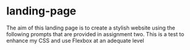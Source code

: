 # landing-page
The aim of this landing page is to create a stylish website using the following prompts that are provided in assignment two. This is a test to enhance my CSS and use Flexbox at an adequate level